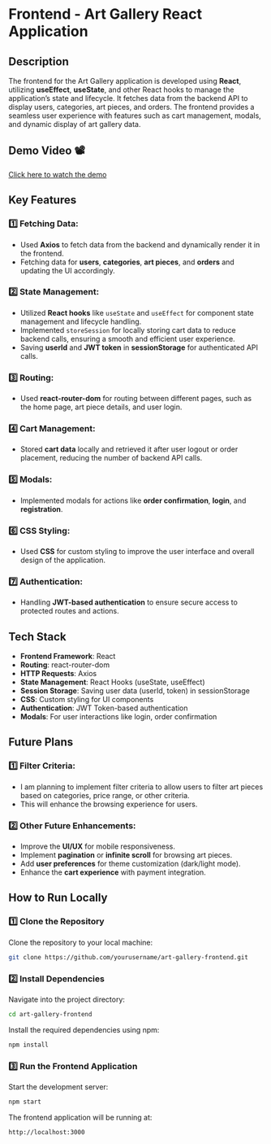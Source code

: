 # Frontend - Art Gallery React Application

## Description
The frontend for the Art Gallery application is developed using **React**, utilizing **useEffect**, **useState**, and other React hooks to manage the application’s state and lifecycle. It fetches data from the backend API to display users, categories, art pieces, and orders. The frontend provides a seamless user experience with features such as cart management, modals, and dynamic display of art gallery data.

## Demo Video 📽️
[Click here to watch the demo](https://drive.google.com/drive/folders/19DzaKSj7YPkJVs5gIxNuW7Wh6wn9ssHV?usp=sharing)

## Key Features

### 1️⃣ Fetching Data:
- Used **Axios** to fetch data from the backend and dynamically render it in the frontend.
- Fetching data for **users**, **categories**, **art pieces**, and **orders** and updating the UI accordingly.

### 2️⃣ State Management:
- Utilized **React hooks** like `useState` and `useEffect` for component state management and lifecycle handling.
- Implemented `storeSession` for locally storing cart data to reduce backend calls, ensuring a smooth and efficient user experience.
- Saving **userId** and **JWT token** in **sessionStorage** for authenticated API calls.

### 3️⃣ Routing:
- Used **react-router-dom** for routing between different pages, such as the home page, art piece details, and user login.

### 4️⃣ Cart Management:
- Stored **cart data** locally and retrieved it after user logout or order placement, reducing the number of backend API calls.

### 5️⃣ Modals:
- Implemented modals for actions like **order confirmation**, **login**, and **registration**.

### 6️⃣ CSS Styling:
- Used **CSS** for custom styling to improve the user interface and overall design of the application.

### 7️⃣ Authentication:
- Handling **JWT-based authentication** to ensure secure access to protected routes and actions.

## Tech Stack
- **Frontend Framework**: React
- **Routing**: react-router-dom
- **HTTP Requests**: Axios
- **State Management**: React Hooks (useState, useEffect)
- **Session Storage**: Saving user data (userId, token) in sessionStorage
- **CSS**: Custom styling for UI components
- **Authentication**: JWT Token-based authentication
- **Modals**: For user interactions like login, order confirmation

## Future Plans

### 1️⃣ Filter Criteria:
- I am planning to implement filter criteria to allow users to filter art pieces based on categories, price range, or other criteria.
- This will enhance the browsing experience for users.


### 2️⃣ Other Future Enhancements:
- Improve the **UI/UX** for mobile responsiveness.
- Implement **pagination** or **infinite scroll** for browsing art pieces.
- Add **user preferences** for theme customization (dark/light mode).
- Enhance the **cart experience** with payment integration.

## How to Run Locally

### 1️⃣ Clone the Repository
Clone the repository to your local machine:
```bash
git clone https://github.com/yourusername/art-gallery-frontend.git
```

### 2️⃣ Install Dependencies
Navigate into the project directory:
```bash
cd art-gallery-frontend
```
Install the required dependencies using npm:
```bash
npm install
```

### 3️⃣ Run the Frontend Application
Start the development server:
```bash
npm start
```
The frontend application will be running at:
```bash
http://localhost:3000
```